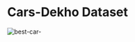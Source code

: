 # Cars-Dekho Dataset

![best-car-](https://github.com/ishagoel840/Cars-Dekho/assets/163164421/05d8bbbe-f7f4-4fb3-a1b0-cfe48c5243eb)
